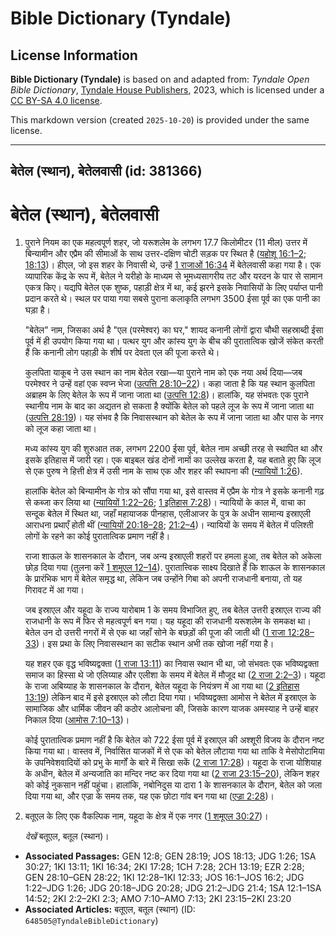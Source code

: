 # Bible Dictionary (Tyndale)

## License Information

**Bible Dictionary (Tyndale)** is based on and adapted from: _Tyndale Open Bible Dictionary_, [Tyndale House Publishers](https://tyndaleopenresources.com/), 2023, which is licensed under a [CC BY-SA 4.0 license](https://creativecommons.org/licenses/by-sa/4.0/legalcode.en).

This markdown version (created `2025-10-20`) is provided under the same license.



--------------------------------

## बेतेल (स्थान), बेतेलवासी (id: 381366)

बेतेल (स्थान), बेतेलवासी
========================

1. पुराने नियम का एक महत्वपूर्ण शहर, जो यरूशलेम के लगभग 17\.7 किलोमीटर (11 मील) उत्तर में बिन्यामीन और एप्रैम की सीमाओं के साथ उत्तर\-दक्षिण चोटी सड़क पर स्थित है ([यहोशू 16:1–2](https://ref.ly/Josh16:1-Josh16:2); [18:13](https://ref.ly/Josh18:13))। हीएल, जो इस शहर के निवासी थे, उन्हें [1 राजाओं 16:34](https://ref.ly/1Kgs16:34) में बेतेलवासी कहा गया है। एक व्यापारिक केंद्र के रूप में, बेतेल ने यरीहो के माध्यम से भूमध्यसागरीय तट और यरदन के पार से सामान एकत्र किए। यद्यपि बेतेल एक शुष्क, पहाड़ी क्षेत्र में था, कई झरने इसके निवासियों के लिए पर्याप्त पानी प्रदान करते थे। स्थल पर पाया गया सबसे पुराना कलाकृति लगभग 3500 ईसा पूर्व का एक पानी का घड़ा है।

    "बेतेल" नाम, जिसका अर्थ है "एल (परमेश्वर) का घर," शायद कनानी लोगों द्वारा चौथी सहस्राब्दी ईसा पूर्व में ही उपयोग किया गया था। पत्थर युग और कांस्य युग के बीच की पुरातात्विक खोजें संकेत करती हैं कि कनानी लोग पहाड़ी के शीर्ष पर देवता एल की पूजा करते थे।

    कुलपिता याकूब ने उस स्थान का नाम बेतेल रखा—या पुराने नाम को एक नया अर्थ दिया—जब परमेश्वर ने उन्हें वहां एक स्वप्न भेजा ([उत्पत्ति 28:10–22](https://ref.ly/Gen28:10-Gen28:22))। कहा जाता है कि यह स्थान कुलपिता अब्राहम के लिए बेतेल के रूप में जाना जाता था ([उत्पत्ति 12:8](https://ref.ly/Gen12:8))। हालांकि, यह संभवतः एक पुराने स्थानीय नाम के बाद का अद्यतन हो सकता है क्योंकि बेतेल को पहले लूज के रूप में जाना जाता था ([उत्पत्ति 28:19](https://ref.ly/Gen28:19))। यह संभव है कि निवासस्थान को बेतेल के रूप में जाना जाता था और पास के नगर को लूज कहा जाता था।

    मध्य कांस्य युग की शुरुआत तक, लगभग 2200 ईसा पूर्व, बेतेल नाम अच्छी तरह से स्थापित था और इसके इतिहास में जारी रहा। एक बाइबल खंड दोनों नामों का उल्लेख करता है, यह बताते हुए कि लूज से एक पुरुष ने हित्ती क्षेत्र में उसी नाम के साथ एक और शहर की स्थापना की ([न्यायियों 1:26](https://ref.ly/Judg1:26)).

    हालांकि बेतेल को बिन्यामीन के गोत्र को सौंपा गया था, इसे वास्तव में एप्रैम के गोत्र ने इसके कनानी गढ़ से कब्जा कर लिया था ([न्यायियों 1:22–26](https://ref.ly/Judg1:22-Judg1:26); [1 इतिहास 7:28](https://ref.ly/1Chr7:28))। न्यायियों के काल में, वाचा का सन्दूक बेतेल में स्थित था, जहाँ महायाजक पीनहास, एलीआजर के पुत्र के अधीन सामान्य इस्राएली आराधना प्रथाएँ होती थीं ([न्यायियों 20:18–28](https://ref.ly/Judg20:18-Judg20:28); [21:2–4](https://ref.ly/Judg21:2-Judg21:4))। न्यायियों के समय में बेतेल में पलिश्ती लोगों के रहने का कोई पुरातात्विक प्रमाण नहीं है।

    राजा शाऊल के शासनकाल के दौरान, जब अन्य इस्राएली शहरों पर हमला हुआ, तब बेतेल को अकेला छोड़ दिया गया (तुलना करें [1 शमूएल 12–14](https://ref.ly/1Sam12:1-1Sam14:52)). पुरातात्त्विक साक्ष्य दिखाते हैं कि शाऊल के शासनकाल के प्रारंभिक भाग में बेतेल समृद्ध था, लेकिन जब उन्होंने गिबा को अपनी राजधानी बनाया, तो यह गिरावट में आ गया।

    जब इस्राएल और यहूदा के राज्य यारोबाम 1 के समय विभाजित हुए, तब बेतेल उत्तरी इस्राएल राज्य की राजधानी के रूप में फिर से महत्वपूर्ण बन गया। यह यहूदा की राजधानी यरूशलेम के समकक्ष था। बेतेल उन दो उत्तरी नगरों में से एक था जहाँ सोने के बछड़ों की पूजा की जाती थी ([1 राजा 12:28–33](https://ref.ly/1Kgs12:28-1Kgs12:33))। इस प्रथा के लिए निवासस्थान का सटीक स्थान अभी तक खोजा नहीं गया है।

    यह शहर एक वृद्ध भविष्यद्वक्ता ([1 राजा 13:11](https://ref.ly/1Kgs13:11)) का निवास स्थान भी था, जो संभवतः एक भविष्यद्वक्ता समाज का हिस्सा थे जो एलिय्याह और एलीशा के समय में बेतेल में मौजूद था ([2 राजा 2:2–3](https://ref.ly/2Kgs2:2-2Kgs2:3))। यहूदा के राजा अबिय्याह के शासनकाल के दौरान, बेतेल यहूदा के नियंत्रण में आ गया था ([2 इतिहास 13:19](https://ref.ly/2Chr13:19)) लेकिन बाद में इसे इस्राएल को लौटा दिया गया। भविष्यद्वक्ता आमोस ने बेतेल में इस्राएल के सामाजिक और धार्मिक जीवन की कठोर आलोचना की, जिसके कारण याजक अमस्याह ने उन्हें बाहर निकाल दिया ([आमोस 7:10–13](https://ref.ly/Amos7:10-Amos7:13))।

    कोई पुरातात्विक प्रमाण नहीं है कि बेतेल को 722 ईसा पूर्व में इस्राएल की अश्शूरी विजय के दौरान नष्ट किया गया था। वास्तव में, निर्वासित याजकों में से एक को बेतेल लौटाया गया था ताकि वे मेसोपोटामिया के उपनिवेशवादियों को प्रभु के मार्गों के बारे में सिखा सकें ([2 राजा 17:28](https://ref.ly/2Kgs17:28))। यहूदा के राजा योशियाह के अधीन, बेतेल में अन्यजाति का मन्दिर नष्ट कर दिया गया था ([2 राजा 23:15–20](https://ref.ly/2Kgs23:15-2Kgs23:20)), लेकिन शहर को कोई नुकसान नहीं पहुंचा। हालांकि, नबोनिदुस या दारा 1 के शासनकाल के दौरान, बेतेल को जला दिया गया था, और एज्रा के समय तक, यह एक छोटा गांव बन गया था ([एज्रा 2:28](https://ref.ly/Ezra2:28))।

2. बतूएल के लिए एक वैकल्पिक नाम, यहूदा के क्षेत्र में एक नगर ([1 शमूएल 30:27](https://ref.ly/1Sam30:27))।

    *देखें* बतूएल, बतूल (स्थान)।

* **Associated Passages:** GEN 12:8; GEN 28:19; JOS 18:13; JDG 1:26; 1SA 30:27; 1KI 13:11; 1KI 16:34; 2KI 17:28; 1CH 7:28; 2CH 13:19; EZR 2:28; GEN 28:10–GEN 28:22; 1KI 12:28–1KI 12:33; JOS 16:1–JOS 16:2; JDG 1:22–JDG 1:26; JDG 20:18–JDG 20:28; JDG 21:2–JDG 21:4; 1SA 12:1–1SA 14:52; 2KI 2:2–2KI 2:3; AMO 7:10–AMO 7:13; 2KI 23:15–2KI 23:20
* **Associated Articles:** बतूएल, बतूल (स्थान) (ID: `648505@TyndaleBibleDictionary`)

